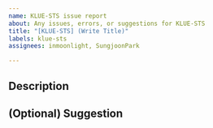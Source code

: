 ```yaml
---
name: KLUE-STS issue report
about: Any issues, errors, or suggestions for KLUE-STS
title: "[KLUE-STS] (Write Title)"
labels: klue-sts
assignees: inmoonlight, SungjoonPark

---
```


## Description

## (Optional) Suggestion
